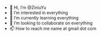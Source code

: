 - 👋 Hi, I’m @ZiniuYu
- 👀 I’m interested in everything
- 🌱 I’m currently learning everything
- 💞️ I’m looking to collaborate on everything
- 📫 How to reach me name at gmail dot com

<!---
ZiniuYu/ZiniuYu is a ✨ special ✨ repository because its `README.md` (this file) appears on your GitHub profile.
You can click the Preview link to take a look at your changes.
--->
